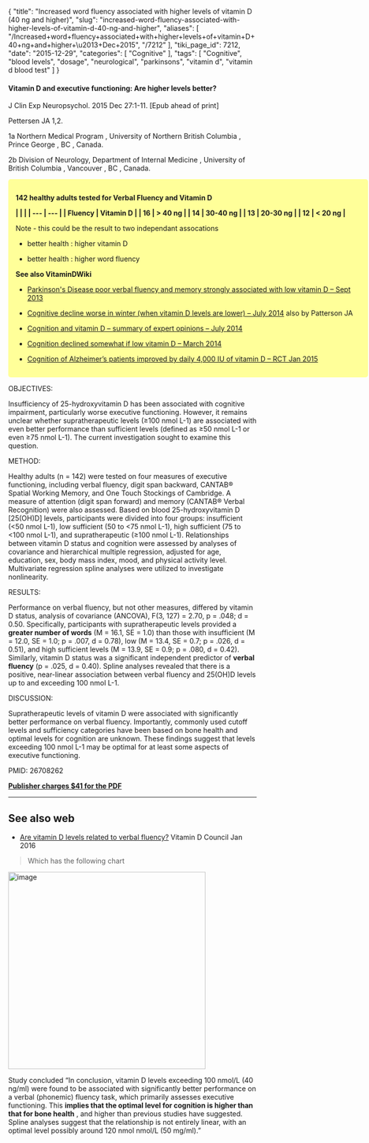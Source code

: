 {
    "title": "Increased word fluency associated with higher levels of vitamin D (40 ng and higher)",
    "slug": "increased-word-fluency-associated-with-higher-levels-of-vitamin-d-40-ng-and-higher",
    "aliases": [
        "/Increased+word+fluency+associated+with+higher+levels+of+vitamin+D+40+ng+and+higher+\u2013+Dec+2015",
        "/7212"
    ],
    "tiki_page_id": 7212,
    "date": "2015-12-29",
    "categories": [
        "Cognitive"
    ],
    "tags": [
        "Cognitive",
        "blood levels",
        "dosage",
        "neurological",
        "parkinsons",
        "vitamin d",
        "vitamin d blood test"
    ]
}


#### Vitamin D and executive functioning: Are higher levels better?

J Clin Exp Neuropsychol. 2015 Dec 27:1-11. <span>[Epub ahead of print]</span>

Pettersen JA 1,2.

1a Northern Medical Program , University of Northern British Columbia , Prince George , BC , Canada.

2b Division of Neurology, Department of Internal Medicine , University of British Columbia , Vancouver , BC , Canada.

<div class="border" style="background-color:#FF9;padding:15px;margin:10px 0;border-radius:5px;width:700px">

 **142 healthy adults tested for Verbal Fluency and Vitamin D** 

 **| | |
| --- | --- |
| Fluency | Vitamin D  |
| 16 | > 40 ng |
| 14  | 30-40 ng |
| 13  | 20-30 ng |
| 12 | < 20 ng |** 

Note - this could be the result to two independant assocations

* better health : higher vitamin D 

* better health : higher word fluency

 **See also VitaminDWiki** 

* [Parkinson's Disease poor verbal fluency and memory strongly associated with low vitamin D – Sept 2013](/posts/parkinsons-disease-poor-verbal-fluency-and-memory-strongly-associated-with-low-vitamin-d)

* [Cognitive decline worse in winter (when vitamin D levels are lower) – July 2014](/posts/cognitive-decline-worse-in-winter-when-vitamin-d-levels-are-lower) also by Patterson JA

* [Cognition and vitamin D – summary of expert opinions – July 2014](/posts/cognition-and-vitamin-d-summary-of-expert-opinions)

* [Cognition declined somewhat if low vitamin D – March 2014](/posts/cognition-declined-somewhat-if-low-vitamin-d)

* [Cognition of Alzheimer’s patients improved by daily 4,000 IU of vitamin D – RCT Jan 2015](/posts/cognition-of-alzheimers-patients-improved-by-daily-4000-iu-of-vitamin-d-rct)

</div>

OBJECTIVES:

Insufficiency of 25-hydroxyvitamin D has been associated with cognitive impairment, particularly worse executive functioning. However, it remains unclear whether supratherapeutic levels (≥100 nmol L-1) are associated with even better performance than sufficient levels (defined as ≥50 nmol L-1 or even ≥75 nmol L-1). The current investigation sought to examine this question.

METHOD:

Healthy adults (n = 142) were tested on four measures of executive functioning, including verbal fluency, digit span backward, CANTAB® Spatial Working Memory, and One Touch Stockings of Cambridge. A measure of attention (digit span forward) and memory (CANTAB® Verbal Recognition) were also assessed. Based on blood 25-hydroxyvitamin D <span>[25(OH)D]</span> levels, participants were divided into four groups: insufficient (<50 nmol L-1), low sufficient (50 to <75 nmol L-1), high sufficient (75 to <100 nmol L-1), and supratherapeutic (≥100 nmol L-1). Relationships between vitamin D status and cognition were assessed by analyses of covariance and hierarchical multiple regression, adjusted for age, education, sex, body mass index, mood, and physical activity level. Multivariate regression spline analyses were utilized to investigate nonlinearity.

RESULTS:

Performance on verbal fluency, but not other measures, differed by vitamin D status, analysis of covariance (ANCOVA), F(3, 127)  = 2.70, p  = .048; d = 0.50. Specifically, participants with supratherapeutic levels provided a  **greater number of words**  (M = 16.1, SE = 1.0) than those with insufficient (M = 12.0, SE = 1.0; p  = .007, d = 0.78), low (M = 13.4, SE = 0.7; p  = .026, d = 0.51), and high sufficient levels (M = 13.9, SE = 0.9; p  = .080, d = 0.42). Similarly, vitamin D status was a significant independent predictor of  **verbal fluency**  (p  = .025, d = 0.40). Spline analyses revealed that there is a positive, near-linear association between verbal fluency and 25(OH)D levels up to and exceeding 100 nmol L-1.

DISCUSSION:

Supratherapeutic levels of vitamin D were associated with significantly better performance on verbal fluency. Importantly, commonly used cutoff levels and sufficiency categories have been based on bone health and optimal levels for cognition are unknown. These findings suggest that levels exceeding 100 nmol L-1 may be optimal for at least some aspects of executive functioning.

PMID: 26708262 

 **[Publisher charges $41 for the PDF](http://www.tandfonline.com/doi/pdf/10.1080/13803395.2015.1125452#.VofJk_krLIU)** 

---

## See also web

* [Are vitamin D levels related to verbal fluency?](http://www.vitamindcouncil.org/blog/are-vitamin-d-levels-related-to-verbal-fluency/) Vitamin D Council Jan 2016

> Which has the following chart

<img src="https://d1bk1kqxc0sym.cloudfront.net/attachments/jpeg/fluency.jpg" alt="image" width="400">

Study concluded “In conclusion, vitamin D levels exceeding 100 nmol/L (40 ng/ml) were found to be associated with significantly better performance on a verbal (phonemic) fluency task, which primarily assesses executive functioning. This  **implies that the optimal level for cognition is higher than that for bone health** , and higher than previous studies have suggested. Spline analyses suggest that the relationship is not entirely linear, with an optimal level possibly around 120 nmol nmol/L (50 mg/ml).”